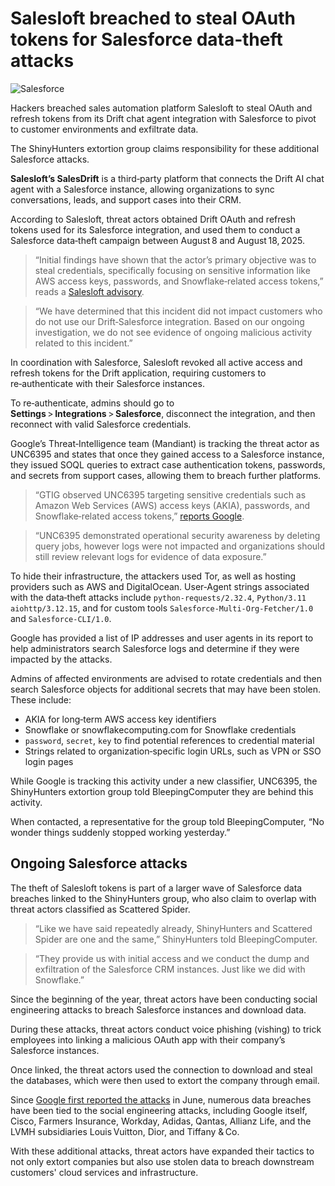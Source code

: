 # Salesloft breached to steal OAuth tokens for Salesforce data‑theft attacks

![Salesforce](https://www.bleepstatic.com/content/hl-images/2023/07/07/salesforce.jpg)

Hackers breached sales automation platform Salesloft to steal OAuth and refresh tokens from its Drift chat agent integration with Salesforce to pivot to customer environments and exfiltrate data.

The ShinyHunters extortion group claims responsibility for these additional Salesforce attacks.

**Salesloft’s SalesDrift** is a third‑party platform that connects the Drift AI chat agent with a Salesforce instance, allowing organizations to sync conversations, leads, and support cases into their CRM. 

According to Salesloft, threat actors obtained Drift OAuth and refresh tokens used for its Salesforce integration, and used them to conduct a Salesforce data‑theft campaign between August 8 and August 18, 2025.

> “Initial findings have shown that the actor’s primary objective was to steal credentials, specifically focusing on sensitive information like AWS access keys, passwords, and Snowflake‑related access tokens,” reads a [Salesloft advisory](https://trust.salesloft.com/?uid=Drift%2FSalesforce+Security+Notification).

> “We have determined that this incident did not impact customers who do not use our Drift‑Salesforce integration. Based on our ongoing investigation, we do not see evidence of ongoing malicious activity related to this incident.”

In coordination with Salesforce, Salesloft revoked all active access and refresh tokens for the Drift application, requiring customers to re‑authenticate with their Salesforce instances.

To re‑authenticate, admins should go to **Settings** > **Integrations** > **Salesforce**, disconnect the integration, and then reconnect with valid Salesforce credentials.

Google’s Threat‑Intelligence team (Mandiant) is tracking the threat actor as UNC6395 and states that once they gained access to a Salesforce instance, they issued SOQL queries to extract case authentication tokens, passwords, and secrets from support cases, allowing them to breach further platforms.

> “GTIG observed UNC6395 targeting sensitive credentials such as Amazon Web Services (AWS) access keys (AKIA), passwords, and Snowflake‑related access tokens,” [reports Google](https://cloud.google.com/blog/topics/threat-intelligence/data-theft-salesforce-instances-via-salesloft-drift?e=48754805).

> “UNC6395 demonstrated operational security awareness by deleting query jobs, however logs were not impacted and organizations should still review relevant logs for evidence of data exposure.”

To hide their infrastructure, the attackers used Tor, as well as hosting providers such as AWS and DigitalOcean. User‑Agent strings associated with the data‑theft attacks include `python-requests/2.32.4`, `Python/3.11 aiohttp/3.12.15`, and for custom tools `Salesforce‑Multi‑Org‑Fetcher/1.0` and `Salesforce‑CLI/1.0`.

Google has provided a list of IP addresses and user agents in its report to help administrators search Salesforce logs and determine if they were impacted by the attacks.

Admins of affected environments are advised to rotate credentials and then search Salesforce objects for additional secrets that may have been stolen. These include:

- AKIA for long‑term AWS access key identifiers
- Snowflake or snowflakecomputing.com for Snowflake credentials
- `password`, `secret`, `key` to find potential references to credential material
- Strings related to organization‑specific login URLs, such as VPN or SSO login pages

While Google is tracking this activity under a new classifier, UNC6395, the ShinyHunters extortion group told BleepingComputer they are behind this activity.

When contacted, a representative for the group told BleepingComputer, “No wonder things suddenly stopped working yesterday.”

## Ongoing Salesforce attacks

The theft of Salesloft tokens is part of a larger wave of Salesforce data breaches linked to the ShinyHunters group, who also claim to overlap with threat actors classified as Scattered Spider.

> “Like we have said repeatedly already, ShinyHunters and Scattered Spider are one and the same,” ShinyHunters told BleepingComputer.

> “They provide us with initial access and we conduct the dump and exfiltration of the Salesforce CRM instances. Just like we did with Snowflake.”

Since the beginning of the year, threat actors have been conducting social engineering attacks to breach Salesforce instances and download data.

During these attacks, threat actors conduct voice phishing (vishing) to trick employees into linking a malicious OAuth app with their company’s Salesforce instances.

Once linked, the threat actors used the connection to download and steal the databases, which were then used to extort the company through email.

Since [Google first reported the attacks](https://www.bleepingcomputer.com/news/security/google-hackers-target-salesforce-accounts-in-data-extortion-attacks/) in June, numerous data breaches have been tied to the social engineering attacks, including Google itself, Cisco, Farmers Insurance, Workday, Adidas, Qantas, Allianz Life, and the LVMH subsidiaries Louis Vuitton, Dior, and Tiffany & Co.

With these additional attacks, threat actors have expanded their tactics to not only extort companies but also use stolen data to breach downstream customers' cloud services and infrastructure.